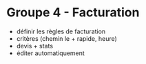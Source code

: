# Groupe 4 - Facturation

- définir les règles de facturation
- critères (chemin le + rapide, heure)
- devis + stats
- éditer automatiquement
